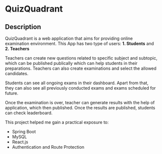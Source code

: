 # QuizQuadrant

## Description
QuizQuadrant is a web application that aims for providing online examination environment. This App has two type of users: **1. Students** and **2. Teachers**

Teachers can create new questions related to specific subject and subtopic, which can be published publically which can help students in their preparations. Teachers can also create examinations and select the allowed candidates.

Students can see all ongoing exams in their dashboard. Apart from that, they can also see all previously conducted exams and exams scheduled for future.

Once the examination is over, teacher can generate results with the help of application, which then published. Once the results are published, students can check leaderboard.

This project helped me gain a practical exposure to:
- Spring Boot
- MySQL
- React.js
- Authentication and Route Protection
